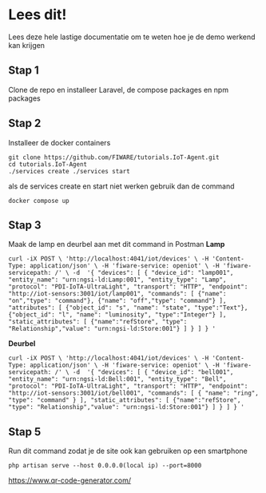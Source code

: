 # Lees dit!

Lees deze hele lastige documentatie om te weten hoe je de demo werkend kan krijgen

## Stap 1

Clone de repo en installeer Laravel, de compose packages en npm packages

## Stap 2

Installeer de docker containers

    git clone https://github.com/FIWARE/tutorials.IoT-Agent.git
    cd tutorials.IoT-Agent
    ./services create ./services start
als de services create en start niet werken gebruik dan de command

    docker compose up

## Stap 3

Maak de lamp en deurbel aan met dit command in Postman
**Lamp**

    curl -iX POST \ 'http://localhost:4041/iot/devices' \ -H 'Content-Type: application/json' \ -H 'fiware-service: openiot' \ -H 'fiware-servicepath: /' \ -d  '{ "devices": [ { "device_id": "lamp001", "entity_name": "urn:ngsi-ld:Lamp:001", "entity_type": "Lamp", "protocol": "PDI-IoTA-UltraLight", "transport": "HTTP", "endpoint": "http://iot-sensors:3001/iot/lamp001", "commands": [ {"name": "on","type": "command"}, {"name": "off","type": "command"} ], "attributes": [ {"object_id": "s", "name": "state", "type":"Text"}, {"object_id": "l", "name": "luminosity", "type":"Integer"} ], "static_attributes": [ {"name":"refStore", "type": "Relationship","value": "urn:ngsi-ld:Store:001"} ] } ] } '

**Deurbel**

    curl -iX POST \ 'http://localhost:4041/iot/devices' \ -H 'Content-Type: application/json' \ -H 'fiware-service: openiot' \ -H 'fiware-servicepath: /' \ -d  '{ "devices": [ { "device_id": "bell001", "entity_name": "urn:ngsi-ld:Bell:001", "entity_type": "Bell", "protocol": "PDI-IoTA-UltraLight", "transport": "HTTP", "endpoint": "http://iot-sensors:3001/iot/bell001", "commands": [ { "name": "ring", "type": "command" } ], "static_attributes": [ {"name":"refStore", "type": "Relationship","value": "urn:ngsi-ld:Store:001"} ] } ] } '

## Stap 5

Run dit command zodat je de site ook kan gebruiken op een smartphone

    php artisan serve --host 0.0.0.0(local ip) --port=8000
https://www.qr-code-generator.com/

